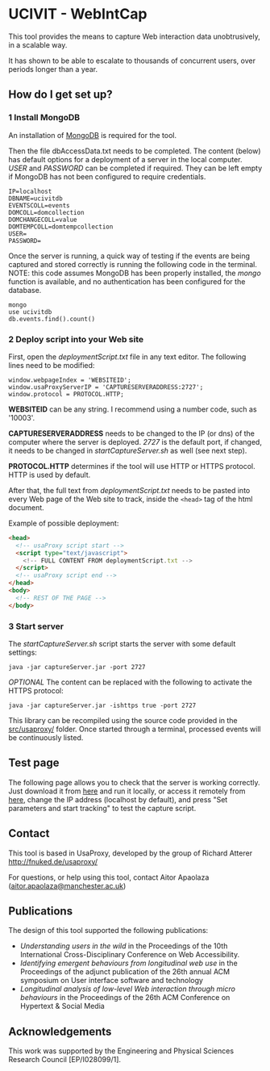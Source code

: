 # UCIVIT - WebIntCap

This tool provides the means to capture Web interaction data unobtrusively, in a scalable way.

It has shown to be able to escalate to thousands of concurrent users, over periods longer than a year.

## How do I get set up?

### 1 Install MongoDB

An installation of [MongoDB](https://www.mongodb.com/download-center) is required for the tool.

Then the file dbAccessData.txt needs to be completed. The content (below) has default options for a deployment of a server in the local computer. *USER* and *PASSWORD* can be completed if required. They can be left empty if MongoDB has not been configured to require credentials.

```
IP=localhost
DBNAME=ucivitdb
EVENTSCOLL=events
DOMCOLL=domcollection
DOMCHANGECOLL=value
DOMTEMPCOLL=domtempcollection
USER=
PASSWORD=
```

Once the server is running, a quick way of testing if the events are being captured and stored correctly is running the following code in the terminal. NOTE: this code assumes MongoDB has been properly installed, the *mongo* function is available, and no authentication has been configured for the database.

```
mongo
use ucivitdb
db.events.find().count()
```

### 2 Deploy script into your Web site

First, open the *deploymentScript.txt* file in any text editor. The following lines need to be modified:

```
window.webpageIndex = 'WEBSITEID';
window.usaProxyServerIP = 'CAPTURESERVERADDRESS:2727';
window.protocol = PROTOCOL.HTTP;
```

**WEBSITEID** can be any string. I recommend using a number code, such as '10003'.

**CAPTURESERVERADDRESS** needs to be changed to the IP (or dns) of the computer where the server is deployed. *2727* is the default port, if changed, it needs to be changed in *startCaptureServer.sh* as well (see next step).

**PROTOCOL.HTTP** determines if the tool will use HTTP or HTTPS protocol. HTTP is used by default.

After that, the full text from *deploymentScript.txt* needs to be pasted into every Web page of the Web site to track, inside the ```<head>``` tag of the html document.

Example of possible deployment:

```html
<head>
  <!-- usaProxy script start -->
  <script type="text/javascript">
    <!-- FULL CONTENT FROM deploymentScript.txt -->
  </script>
  <!-- usaProxy script end -->
</head>
<body>
  <!-- REST OF THE PAGE -->
</body>
```

### 3 Start server

The *startCaptureServer.sh* script starts the server with some default settings:

```
java -jar captureServer.jar -port 2727
```

*OPTIONAL* The content can be replaced with the following to activate the HTTPS protocol:

```
java -jar captureServer.jar -ishttps true -port 2727
```

This library can be recompiled using the source code provided in the [src/usaproxy/](src/usaproxy/) folder. Once started through a terminal, processed events will be continuously listed.


## Test page

The following page allows you to check that the server is working correctly. Just download it from [here](https://github.com/aapaolaza/UCIVIT-WebIntCap/blob/master/webpage_example.html) and run it locally, or access it remotely from [here](http://rawgit.com/aapaolaza/UCIVIT-WebIntCap/master/webpage_example.html), change the IP address (localhost by default), and press "Set parameters and start tracking" to test the capture script.


## Contact

This tool is based in UsaProxy, developed by the group of Richard Atterer <http://fnuked.de/usaproxy/>

For questions, or help using this tool, contact Aitor Apaolaza (aitor.apaolaza@manchester.ac.uk)

## Publications

The design of this tool supported the following publications:

* *Understanding users in the wild* in the Proceedings of the 10th International Cross-Disciplinary Conference on Web Accessibility.
* *Identifying emergent behaviours from longitudinal web use* in the Proceedings of the adjunct publication of the 26th annual ACM symposium on User interface software and technology
* *Longitudinal analysis of low-level Web interaction through micro behaviours* in the Proceedings of the 26th ACM Conference on Hypertext & Social Media

## Acknowledgements

This work was supported by the Engineering and Physical Sciences Research Council [EP/I028099/1].
